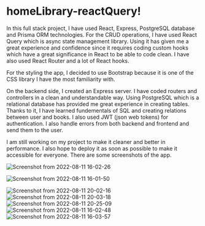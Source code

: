 # homeLibrary-reactQuery!

   In this full stack project, I have used React, Express, PostgreSQL database and Prisma ORM technologies. For the CRUD operations, I have used React Query which is async state management library. Using it has given me a great experience and confidence since it requires coding custom hooks which have a great significance in React to be able to code clean. 
   I have also used React Router and a lot of React hooks.
   
   For the styling the app, I decided to use Bootstrap because it is one of the CSS library I have the most familiarity with.
   
   On the backend side, I created an Express server. I have coded routers and controllers in a clean and understandable way. Using PostgreSQL which is a relational database has provided me great experience in creating tables. Thanks to it, I have learned fundementals of SQL and creating relations between user and books.
   I also used JWT (json web tokens) for authentication.
   I also handle errors from both backend and frontend and send them to the user.
   
   I am still working on my project to make it cleaner and better in performance.
   I also hope to deploy it as soon as possible to make it accessible for everyone. There are some screenshots of the app.
   
   ![Screenshot from 2022-08-11 16-02-26](https://user-images.githubusercontent.com/103958383/184196721-3bbbc123-04d2-4645-bb0b-d20eaa4afd85.png)

   
   
![Screenshot from 2022-08-11 16-01-50](https://user-images.githubusercontent.com/103958383/184195549-112c3ff9-35a0-4380-822a-7c425d44642d.png)


![Screenshot from 2022-08-11 20-02-16](https://user-images.githubusercontent.com/103958383/184195280-1624997f-e62a-4911-b263-4baaad020fe7.png)
![Screenshot from 2022-08-11 20-03-18](https://user-images.githubusercontent.com/103958383/184195317-7fbe2467-1dfe-4516-baa4-14f00c7c0191.png)
![Screenshot from 2022-08-11 20-25-09](https://user-images.githubusercontent.com/103958383/184195506-6e9c04e3-2571-41ad-871d-34c8a43efb98.png)
![Screenshot from 2022-08-11 16-02-48](https://user-images.githubusercontent.com/103958383/184195650-d953babf-ecc3-4a39-84b8-e23a1e154a5a.png)
![Screenshot from 2022-08-11 16-03-57](https://user-images.githubusercontent.com/103958383/184196916-9094eb93-8ab1-4a83-8d81-432c520e713e.png)
